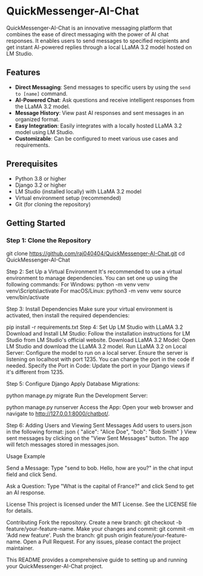 # QuickMessenger-AI-Chat

QuickMessenger-AI-Chat is an innovative messaging platform that combines the ease of direct messaging with the power of AI chat responses. It enables users to send messages to specified recipients and get instant AI-powered replies through a local LLaMA 3.2 model hosted on LM Studio. 

## Features

- **Direct Messaging**: Send messages to specific users by using the `send to [name]` command.
- **AI-Powered Chat**: Ask questions and receive intelligent responses from the LLaMA 3.2 model.
- **Message History**: View past AI responses and sent messages in an organized format.
- **Easy Integration**: Easily integrates with a locally hosted LLaMA 3.2 model using LM Studio.
- **Customizable**: Can be configured to meet various use cases and requirements.

## Prerequisites

- Python 3.8 or higher
- Django 3.2 or higher
- LM Studio (installed locally) with LLaMA 3.2 model
- Virtual environment setup (recommended)
- Git (for cloning the repository)

## Getting Started

### Step 1: Clone the Repository


git clone https://github.com/raj040404/QuickMessenger-AI-Chat.git
cd QuickMessenger-AI-Chat

Step 2: Set Up a Virtual Environment
It's recommended to use a virtual environment to manage dependencies. You can set one up using the following commands:
For Windows:
python -m venv venv
venv\Scripts\activate
For macOS/Linux:
python3 -m venv venv
source venv/bin/activate

Step 3: Install Dependencies
Make sure your virtual environment is activated, then install the required dependencies:

pip install -r requirements.txt
Step 4: Set Up LM Studio with LLaMA 3.2
Download and Install LM Studio: Follow the installation instructions for LM Studio from LM Studio's official website.
Download LLaMA 3.2 Model: Open LM Studio and download the LLaMA 3.2 model.
Run LLaMA 3.2 on Local Server:
Configure the model to run on a local server.
Ensure the server is listening on localhost with port 1235. You can change the port in the code if needed.
Specify the Port in Code: Update the port in your Django views if it's different from 1235.


Step 5: Configure Django
Apply Database Migrations:


python manage.py migrate
Run the Development Server:


python manage.py runserver
Access the App: Open your web browser and navigate to http://127.0.0.1:8000/chatbot/.

Step 6: Adding Users and Viewing Sent Messages
Add users to users.json in the following format:
json
{
    "alice": "Alice Doe",
    "bob": "Bob Smith"
}
View sent messages by clicking on the "View Sent Messages" button. The app will fetch messages stored in messages.json.

Usage Example

Send a Message:
Type "send to bob. Hello, how are you?" in the chat input field and click Send.

Ask a Question:
Type "What is the capital of France?" and click Send to get an AI response.


License
This project is licensed under the MIT License. See the LICENSE file for details.

Contributing
Fork the repository.
Create a new branch: git checkout -b feature/your-feature-name.
Make your changes and commit: git commit -m 'Add new feature'.
Push the branch: git push origin feature/your-feature-name.
Open a Pull Request.
For any issues, please contact the project maintainer.

This README provides a comprehensive guide to setting up and running your QuickMessenger-AI-Chat project.

